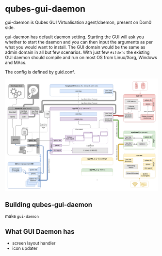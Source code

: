 qubes-gui-daemon
================

gui-daemon is Qubes GUI Virtualisation agent/daemon, present on Dom0 side.

gui-daemon has default daemon setting. Starting the GUI will ask you whether to
start the daemon and you can then input the arguments as per what you would want
to install. The GUI domain would be the same as admin domain in all but few
scenarios. With just few `#ifdefs` the existing
GUI daemon should compile and run on most OS from Linux/Xorg, Windows and MAcs.

The config is defined by guid.conf.

![](./assets/qubes-components.png)

## Building qubes-gui-daemon

make `gui-daemon`

## What GUI Daemon has

- screen layout handler
- icon updater
